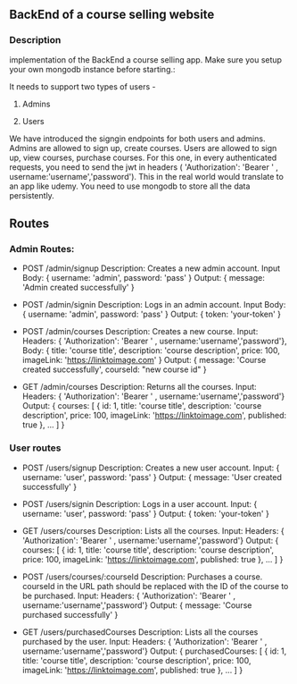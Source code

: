 
## BackEnd of a course selling website

### Description

implementation of the BackEnd a course selling app. 
Make sure you setup your own mongodb instance before starting.:

It needs to support two types of users - 

1. Admins

2. Users

We have introduced the signgin endpoints for both users and admins.
Admins are allowed to sign up, create courses.
Users are allowed to sign up, view courses, purchase courses.
For this one, in every authenticated requests, you need to send the jwt in headers ( 'Authorization': 'Bearer <your-token>' , username:'username','password').
This in the real world would translate to an app like udemy.
You need to use mongodb to store all the data persistently.
## Routes

### Admin Routes:

- POST /admin/signup
  Description: Creates a new admin account.
  Input Body: { username: 'admin', password: 'pass' }
  Output: { message: 'Admin created successfully' }


- POST /admin/signin
  Description: Logs in an admin account.
  Input Body: { username: 'admin', password: 'pass' }
  Output: { token: 'your-token' }


- POST /admin/courses
  Description: Creates a new course.
  Input: Headers: { 'Authorization': 'Bearer <your-token>' , username:'username','password'}, Body: { title: 'course title', description: 'course description', price: 100, imageLink: 'https://linktoimage.com' }
  Output: { message: 'Course created successfully', courseId: "new course id" }


- GET /admin/courses
  Description: Returns all the courses.
  Input: Headers: {  'Authorization': 'Bearer <your-token>' , username:'username','password'}
  Output: { courses: [ { id: 1, title: 'course title', description: 'course description', price: 100, imageLink: 'https://linktoimage.com', published: true }, ... ] }

### User routes

- POST /users/signup
  Description: Creates a new user account.
  Input: { username: 'user', password: 'pass' }
  Output: { message: 'User created successfully' }


- POST /users/signin
  Description: Logs in a user account.
  Input: { username: 'user', password: 'pass' }
  Output: { token: 'your-token' }


- GET /users/courses
  Description: Lists all the courses.
  Input: Headers: { 'Authorization': 'Bearer <your-token>' , username:'username','password'}
  Output: { courses: [ { id: 1, title: 'course title', description: 'course description', price: 100, imageLink: 'https://linktoimage.com', published: true }, ... ] }


- POST /users/courses/:courseId
  Description: Purchases a course. courseId in the URL path should be replaced with the ID of the course to be purchased.
  Input: Headers: {  'Authorization': 'Bearer <your-token>' , username:'username','password'}
  Output: { message: 'Course purchased successfully' }


- GET /users/purchasedCourses
  Description: Lists all the courses purchased by the user.
  Input: Headers: { 'Authorization': 'Bearer <your-token>' , username:'username','password'}
  Output: { purchasedCourses: [ { id: 1, title: 'course title', description: 'course description', price: 100, imageLink: 'https://linktoimage.com', published: true }, ... ] }
